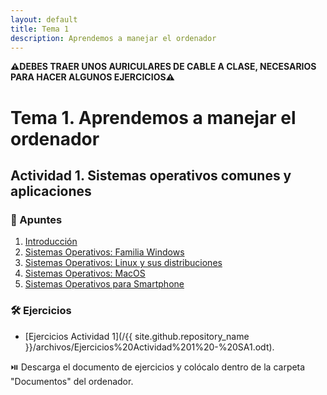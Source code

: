 ```yaml
---
layout: default
title: Tema 1
description: Aprendemos a manejar el ordenador
---
```


**⚠️DEBES TRAER UNOS AURICULARES DE CABLE A CLASE, NECESARIOS PARA HACER ALGUNOS EJERCICIOS⚠️**

# Tema 1. Aprendemos a manejar el ordenador

## Actividad 1. Sistemas operativos comunes y aplicaciones

### 📖 Apuntes

<!--
- [Apuntes Actividad 1](http://vishub.org/excursions/5305).
-->

1. [Introducción](./introduccion)
2. [Sistemas Operativos: Familia Windows](./sistemas_operativos_familia_windows)
3. [Sistemas Operativos: Linux y sus distribuciones](./sistemas_operativos_linux_y_sus_distribuciones)
4. [Sistemas Operativos: MacOS](./sistemas_operativos_mac_os)
5. [Sistemas Operativos para Smartphone](./sistemas_operativos_para_smartphone)

### 🛠️ Ejercicios

- [Ejercicios Actividad 1](/{{ site.github.repository_name }}/archivos/Ejercicios%20Actividad%201%20-%20SA1.odt).

⏯️ Descarga el documento de ejercicios y colócalo dentro de la carpeta "Documentos" del ordenador.